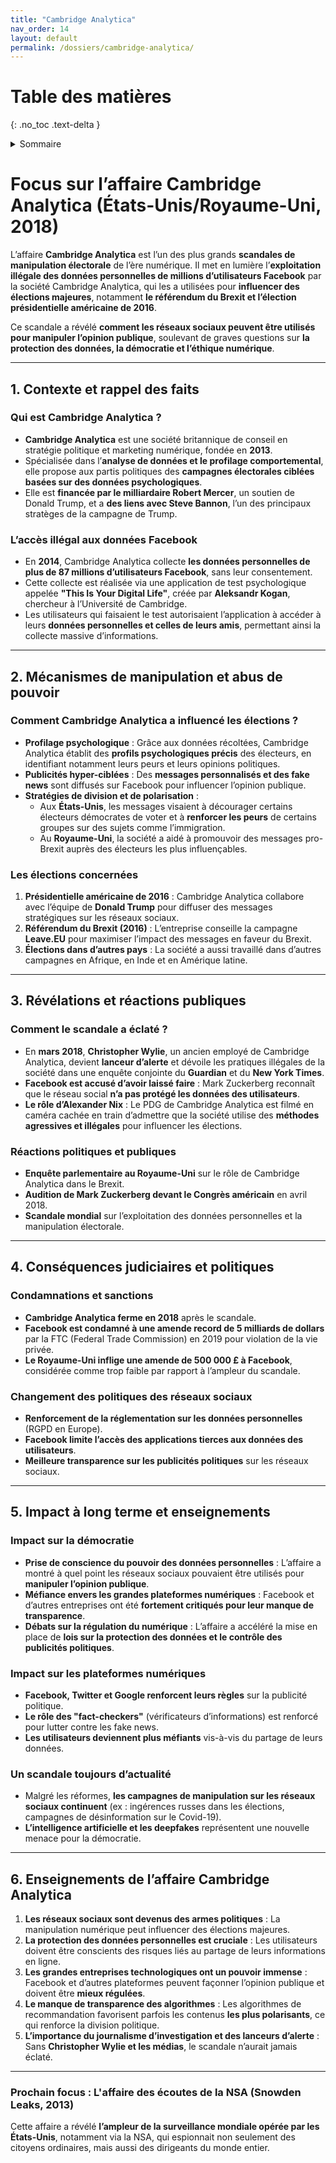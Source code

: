 ```yaml
---
title: "Cambridge Analytica"
nav_order: 14
layout: default
permalink: /dossiers/cambridge-analytica/
---
```


# Table des matières
{: .no_toc .text-delta }

<details markdown="block">
  <summary>Sommaire</summary>
  {: .text-delta }

1. Sommaire
{:toc}
</details> 

# **Focus sur l’affaire Cambridge Analytica (États-Unis/Royaume-Uni, 2018)**

L’affaire **Cambridge Analytica** est l’un des plus grands **scandales de manipulation électorale** de l’ère numérique. Il met en lumière l’**exploitation illégale des données personnelles de millions d’utilisateurs Facebook** par la société Cambridge Analytica, qui les a utilisées pour **influencer des élections majeures**, notamment **le référendum du Brexit et l’élection présidentielle américaine de 2016**.

Ce scandale a révélé **comment les réseaux sociaux peuvent être utilisés pour manipuler l’opinion publique**, soulevant de graves questions sur **la protection des données, la démocratie et l’éthique numérique**.

---

## **1. Contexte et rappel des faits**

### **Qui est Cambridge Analytica ?**

- **Cambridge Analytica** est une société britannique de conseil en stratégie politique et marketing numérique, fondée en **2013**.
- Spécialisée dans l’**analyse de données et le profilage comportemental**, elle propose aux partis politiques des **campagnes électorales ciblées basées sur des données psychologiques**.
- Elle est **financée par le milliardaire Robert Mercer**, un soutien de Donald Trump, et a **des liens avec Steve Bannon**, l’un des principaux stratèges de la campagne de Trump.

### **L’accès illégal aux données Facebook**

- En **2014**, Cambridge Analytica collecte **les données personnelles de plus de 87 millions d’utilisateurs Facebook**, sans leur consentement.
- Cette collecte est réalisée via une application de test psychologique appelée **"This Is Your Digital Life"**, créée par **Aleksandr Kogan**, chercheur à l’Université de Cambridge.
- Les utilisateurs qui faisaient le test autorisaient l’application à accéder à leurs **données personnelles et celles de leurs amis**, permettant ainsi la collecte massive d’informations.

---

## **2. Mécanismes de manipulation et abus de pouvoir**

### **Comment Cambridge Analytica a influencé les élections ?**

- **Profilage psychologique** : Grâce aux données récoltées, Cambridge Analytica établit des **profils psychologiques précis** des électeurs, en identifiant notamment leurs peurs et leurs opinions politiques.
- **Publicités hyper-ciblées** : Des **messages personnalisés et des fake news** sont diffusés sur Facebook pour influencer l’opinion publique.
- **Stratégies de division et de polarisation** :
    - Aux **États-Unis**, les messages visaient à décourager certains électeurs démocrates de voter et à **renforcer les peurs** de certains groupes sur des sujets comme l’immigration.
    - Au **Royaume-Uni**, la société a aidé à promouvoir des messages pro-Brexit auprès des électeurs les plus influençables.

### **Les élections concernées**

1. **Présidentielle américaine de 2016** : Cambridge Analytica collabore avec l’équipe de **Donald Trump** pour diffuser des messages stratégiques sur les réseaux sociaux.
2. **Référendum du Brexit (2016)** : L’entreprise conseille la campagne **Leave.EU** pour maximiser l’impact des messages en faveur du Brexit.
3. **Élections dans d’autres pays** : La société a aussi travaillé dans d’autres campagnes en Afrique, en Inde et en Amérique latine.

---

## **3. Révélations et réactions publiques**

### **Comment le scandale a éclaté ?**

- En **mars 2018**, **Christopher Wylie**, un ancien employé de Cambridge Analytica, devient **lanceur d’alerte** et dévoile les pratiques illégales de la société dans une enquête conjointe du **Guardian** et du **New York Times**.
- **Facebook est accusé d’avoir laissé faire** : Mark Zuckerberg reconnaît que le réseau social **n’a pas protégé les données des utilisateurs**.
- **Le rôle d’Alexander Nix** : Le PDG de Cambridge Analytica est filmé en caméra cachée en train d’admettre que la société utilise des **méthodes agressives et illégales** pour influencer les élections.

### **Réactions politiques et publiques**

- **Enquête parlementaire au Royaume-Uni** sur le rôle de Cambridge Analytica dans le Brexit.
- **Audition de Mark Zuckerberg devant le Congrès américain** en avril 2018.
- **Scandale mondial** sur l’exploitation des données personnelles et la manipulation électorale.

---

## **4. Conséquences judiciaires et politiques**

### **Condamnations et sanctions**

- **Cambridge Analytica ferme en 2018** après le scandale.
- **Facebook est condamné à une amende record de 5 milliards de dollars** par la FTC (Federal Trade Commission) en 2019 pour violation de la vie privée.
- **Le Royaume-Uni inflige une amende de 500 000 £ à Facebook**, considérée comme trop faible par rapport à l’ampleur du scandale.

### **Changement des politiques des réseaux sociaux**

- **Renforcement de la réglementation sur les données personnelles** (RGPD en Europe).
- **Facebook limite l’accès des applications tierces aux données des utilisateurs**.
- **Meilleure transparence sur les publicités politiques** sur les réseaux sociaux.

---

## **5. Impact à long terme et enseignements**

### **Impact sur la démocratie**

- **Prise de conscience du pouvoir des données personnelles** : L’affaire a montré à quel point les réseaux sociaux pouvaient être utilisés pour **manipuler l’opinion publique**.
- **Méfiance envers les grandes plateformes numériques** : Facebook et d’autres entreprises ont été **fortement critiqués pour leur manque de transparence**.
- **Débats sur la régulation du numérique** : L’affaire a accéléré la mise en place de **lois sur la protection des données et le contrôle des publicités politiques**.

### **Impact sur les plateformes numériques**

- **Facebook, Twitter et Google renforcent leurs règles** sur la publicité politique.
- **Le rôle des "fact-checkers"** (vérificateurs d’informations) est renforcé pour lutter contre les fake news.
- **Les utilisateurs deviennent plus méfiants** vis-à-vis du partage de leurs données.

### **Un scandale toujours d’actualité**

- Malgré les réformes, **les campagnes de manipulation sur les réseaux sociaux continuent** (ex : ingérences russes dans les élections, campagnes de désinformation sur le Covid-19).
- **L’intelligence artificielle et les deepfakes** représentent une nouvelle menace pour la démocratie.

---

## **6. Enseignements de l’affaire Cambridge Analytica**

1. **Les réseaux sociaux sont devenus des armes politiques** : La manipulation numérique peut influencer des élections majeures.
2. **La protection des données personnelles est cruciale** : Les utilisateurs doivent être conscients des risques liés au partage de leurs informations en ligne.
3. **Les grandes entreprises technologiques ont un pouvoir immense** : Facebook et d’autres plateformes peuvent façonner l’opinion publique et doivent être **mieux régulées**.
4. **Le manque de transparence des algorithmes** : Les algorithmes de recommandation favorisent parfois les contenus **les plus polarisants**, ce qui renforce la division politique.
5. **L’importance du journalisme d’investigation et des lanceurs d’alerte** : Sans **Christopher Wylie et les médias**, le scandale n’aurait jamais éclaté.

---

### **Prochain focus : L'affaire des écoutes de la NSA (Snowden Leaks, 2013)**

Cette affaire a révélé **l’ampleur de la surveillance mondiale opérée par les États-Unis**, notamment via la NSA, qui espionnait non seulement des citoyens ordinaires, mais aussi des dirigeants du monde entier.

